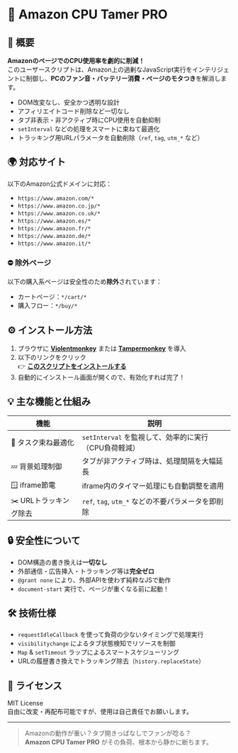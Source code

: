 # 🧠 Amazon CPU Tamer PRO

## 📌 概要

**AmazonのページでのCPU使用率を劇的に削減！**  
このユーザースクリプトは、Amazon上の過剰なJavaScript実行をインテリジェントに制御し、**PCのファン音・バッテリー消費・ページのモタつき**を解消します。

- DOM改変なし、安全かつ透明な設計
- アフィリエイトコード削除など一切なし
- タブ非表示・非アクティブ時にCPU使用を自動抑制
- `setInterval` などの処理をスマートに束ねて最適化
- トラッキング用URLパラメータを自動削除（`ref`, `tag`, `utm_*` など）

## 🌍 対応サイト

以下のAmazon公式ドメインに対応：

- `https://www.amazon.com/*`
- `https://www.amazon.co.jp/*`
- `https://www.amazon.co.uk/*`
- `https://www.amazon.es/*`
- `https://www.amazon.fr/*`
- `https://www.amazon.de/*`
- `https://www.amazon.it/*`

### ⛔ 除外ページ

以下の購入系ページは安全性のため**除外**されています：

- カートページ：`*/cart/*`
- 購入フロー：`*/buy/*`

## ⚙️ インストール方法

1. ブラウザに **[Violentmonkey](https://violentmonkey.github.io/)** または **[Tampermonkey](https://www.tampermonkey.net/)** を導入
2. 以下のリンクをクリック  
   👉 **[このスクリプトをインストールする](https://raw.githubusercontent.com/koyasi777/amazon-cpu-tamer-pro/main/amazon-cpu-tamer-pro.user.js)**  
3. 自動的にインストール画面が開くので、有効化すれば完了！

## 💡 主な機能と仕組み

| 機能 | 説明 |
|------|------|
| 🎯 タスク束ね最適化 | `setInterval` を監視して、効率的に実行（CPU負荷軽減） |
| 💤 背景処理制御 | タブが非アクティブ時は、処理間隔を大幅延長 |
| 🪟 iframe節電 | iframe内のタイマー処理にも自動調整を適用 |
| ✂️ URLトラッキング除去 | `ref`, `tag`, `utm_*` などの不要パラメータを即削除 |

## 🔒 安全性について

- DOM構造の書き換えは**一切なし**
- 外部通信・広告挿入・トラッキング等は**完全ゼロ**
- `@grant none` により、外部APIを使わず純粋なJSで動作
- `document-start` 実行で、ページが重くなる前に起動！

## 🛠 技術仕様

- `requestIdleCallback` を使って負荷の少ないタイミングで処理実行
- `visibilitychange` によるタブ状態検知でリソースを制御
- `Map` & `setTimeout` ラップによるスマートスケジューリング
- URLの履歴書き換えでトラッキング除去（`history.replaceState`）

## 📜 ライセンス

MIT License  
自由に改変・再配布可能ですが、使用は自己責任でお願いします。

---

> Amazonの動作が重い？タブ開きっぱなしでファンが唸る？  
> **Amazon CPU Tamer PRO** がその負荷、根本から静かに断ちます。
